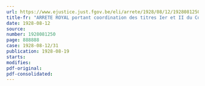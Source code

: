 ```yaml
---
url: https://www.ejustice.just.fgov.be/eli/arrete/1928/08/12/1928081250/justel
title-fr: "ARRETE ROYAL portant coordination des titres Ier et II du Code électoral"
date: 1928-08-12
source:
number: 1928081250
page: 888888
case: 1928-08-12/31
publication: 1928-08-19
starts:
modifies:
pdf-original:
pdf-consolidated:
---
```


